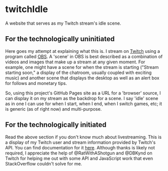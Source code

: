 # twitchIdle
 A website that serves as my Twitch stream's idle scene.

## For the technologically uninitiated
 Here goes my attempt at explaining what this is.
 I stream on [Twitch](https://twitch.tv/parrotflakes) using a program called [OBS](https://obsproject.com/). A 'scene' in OBS is best described as a combination of videos and images that make up a stream at any given moment. 
 For example, one might have a scene for when the stream is starting ("Stream starting soon," a display of the chatroom, usually coupled with exciting music) and another scene that displays the desktop as well as an alert box for follows and monetary tips. 
 
 So, using this project's GitHub Pages site as a URL for a 'browser' source, I can display it on my stream as the backdrop for a scene. I say 'idle' scene as in one I can use for when I start, when I end, when I switch games, etc; it is generic (as of right now) and multi-purpose.

## For the technologically initiated
Read the above section if you don't know much about livestreaming.
This is a display of my Twitch user and stream information provided by Twitch's API. You can find documentation for it [here](https://dev.twitch.tv/docs/api). Although thanks is likely not required, I appreciate the help of @RatWithAShotgun and @DBKynd on Twitch for helping me out with some API and JavaScript work that even StackOverflow couldn't solve for me. 